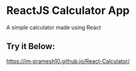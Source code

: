 # ReactJS Calculator App

A simple calculator made using React

## Try it Below:
https://im-pramesh10.github.io/React-Calculator/